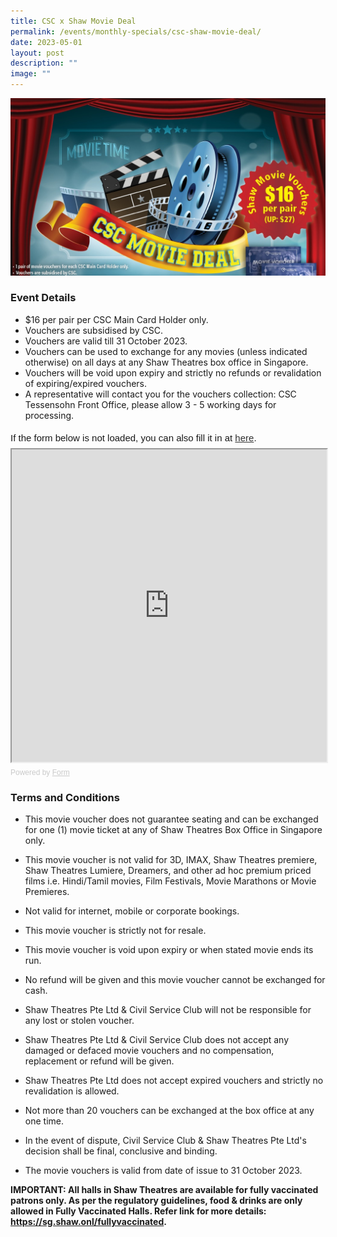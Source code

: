 ```yaml
---
title: CSC x Shaw Movie Deal
permalink: /events/monthly-specials/csc-shaw-movie-deal/
date: 2023-05-01
layout: post
description: ""
image: ""
---
```

![](/images/137cover.jpg)

### Event Details
* $16 per pair per CSC Main Card Holder only.  
* Vouchers are subsidised by CSC.  
* Vouchers are valid till 31 October 2023.  
* Vouchers can be used to exchange for any movies (unless indicated otherwise) on all days at any Shaw Theatres box office in Singapore.  
* Vouchers will be void upon expiry and strictly no refunds or revalidation of expiring/expired vouchers.  
* A representative will contact you for the vouchers collection: CSC Tessensohn Front Office, please allow 3 - 5 working days for processing.


<div style="font-family: Sans-Serif; font-size: 15px; color: #000; opacity: 0.9; padding-top: 5px; padding-bottom: 8px;"> If the form below is not loaded, you can also fill it in at <a href="https://form.gov.sg/6423b5076e655300122dc78d">here</a>. </div> <!-- Change the width and height values to suit you best --> <iframe style="width: 100%; height: 500px" src="https://form.gov.sg/6423b5076e655300122dc78d" id="iframe"></iframe> <div style="font-family: Sans-Serif; font-size: 12px; color: #999; opacity: 0.5; padding-top: 5px;"> Powered by <a style="color: #999" href="https://form.gov.sg">Form</a> </div>


### Terms and Conditions
* This movie voucher does not guarantee seating and can be exchanged for one (1) movie ticket at any of Shaw Theatres Box Office in Singapore only.

* This movie voucher is not valid for 3D, IMAX, Shaw Theatres premiere, Shaw Theatres Lumiere, Dreamers, and other ad hoc premium priced films i.e. Hindi/Tamil movies, Film Festivals, Movie Marathons or Movie Premieres.
 
* Not valid for internet, mobile or corporate bookings.
 
* This movie voucher is strictly not for resale.
 
* This movie voucher is void upon expiry or when stated movie ends its run. 
 
* No refund will be given and this movie voucher cannot be exchanged for cash.
 
* Shaw Theatres Pte Ltd &amp; Civil Service Club will not be responsible for any lost or stolen voucher.
 
* Shaw Theatres Pte Ltd &amp; Civil Service Club does not accept any damaged or defaced movie vouchers and no compensation, replacement or refund will be given.
 
* Shaw Theatres Pte Ltd does not accept expired vouchers and strictly no revalidation is allowed.
 
* Not more than 20 vouchers can be exchanged at the box office at any one time. 
 
* In the event of dispute, Civil Service Club &amp; Shaw Theatres Pte Ltd's decision shall be final, conclusive and binding. 

* The movie vouchers is valid from date of issue to 31 October 2023. 

**IMPORTANT: All halls in Shaw Theatres are available for fully vaccinated patrons only. As per the regulatory guidelines, food &amp; drinks are only allowed in Fully Vaccinated Halls. Refer link for more details: https://sg.shaw.onl/fullyvaccinated.**